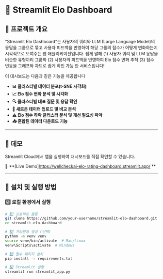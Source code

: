 # 🧠 Streamlit Elo Dashboard

## 📌 프로젝트 개요
"Streamlit Elo Dashboard"는 사용자의 쿼리와 LLM (Large Language Model)의 응답을 그룹으로 묶고 
사용자 피드백을 반영하여 해당 그룹의 점수가 어떻게 변화하는지 시각적으로 보여주는 웹 애플리케이션입니다. 
쉽게 말해 (1) 사용자 쿼리 및 LLM 응답을 비슷한 유형끼리 그룹화 (2) 사용자의 피드백을 반영하여 Elo 점수 변화 추적 (3) 점수 변동을 그래프와 차트로 쉽게 확인 가능 한 서비스입니다!


이 대시보드는 다음과 같은 기능을 제공합니다
- **📊 클러스터별 데이터 분포(t-SNE 시각화)**
- **📈 Elo 점수 변화 분석 및 시각화**
- **🔍 클러스터별 대표 질문 및 응답 확인**
- **📂 새로운 데이터 업로드 및 비교 분석**
- **⚠️ Elo 점수 하락 클러스터 분석 및 개선 필요성 파악**
- **📥 혼합된 데이터 다운로드 기능**

---

## 🚀 **데모**
Streamlit Cloud에서 앱을 실행하여 대시보드를 직접 확인할 수 있습니다.

🔗 **[Live Demo]https://wellcheckai-elo-rating-dashboard.streamlit.app/ **

---

## 📂 **설치 및 실행 방법**
### 1️⃣ **로컬 환경에서 실행**
```bash
# 1️⃣ 프로젝트 클론
git clone https://github.com/your-username/streamlit-elo-dashboard.git
cd streamlit-elo-dashboard

# 2️⃣ 가상환경 생성 (선택)
python -m venv venv
source venv/bin/activate  # Mac/Linux
venv\Scripts\activate  # Windows

# 3️⃣ 필수 패키지 설치
pip install -r requirements.txt

# 4️⃣ Streamlit 실행
streamlit run streamlit_app.py
